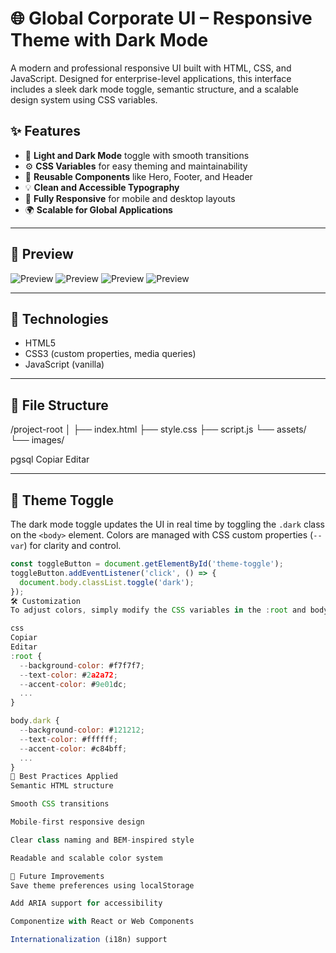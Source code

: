# 🌐 Global Corporate UI – Responsive Theme with Dark Mode

A modern and professional responsive UI built with HTML, CSS, and JavaScript. Designed for enterprise-level applications, this interface includes a sleek dark mode toggle, semantic structure, and a scalable design system using CSS variables.

## ✨ Features

- 🎨 **Light and Dark Mode** toggle with smooth transitions  
- ⚙️ **CSS Variables** for easy theming and maintainability  
- 🧱 **Reusable Components** like Hero, Footer, and Header  
- 💡 **Clean and Accessible Typography**  
- 📱 **Fully Responsive** for mobile and desktop layouts  
- 🌍 **Scalable for Global Applications**

---

## 📸 Preview

![Preview](./img/preview.png) 
![Preview](./preview2.png)
![Preview](./preview3.png)
![Preview](./preview4.png)   

---

## 🚀 Technologies

- HTML5
- CSS3 (custom properties, media queries)
- JavaScript (vanilla)

---

## 📁 File Structure

/project-root
│
├── index.html
├── style.css
├── script.js
└── assets/
└── images/

pgsql
Copiar
Editar

---

## 🔄 Theme Toggle

The dark mode toggle updates the UI in real time by toggling the `.dark` class on the `<body>` element. Colors are managed with CSS custom properties (`--var`) for clarity and control.

```js
const toggleButton = document.getElementById('theme-toggle');
toggleButton.addEventListener('click', () => {
  document.body.classList.toggle('dark');
});
🛠 Customization
To adjust colors, simply modify the CSS variables in the :root and body.dark blocks:

css
Copiar
Editar
:root {
  --background-color: #f7f7f7;
  --text-color: #2a2a72;
  --accent-color: #9e01dc;
  ...
}

body.dark {
  --background-color: #121212;
  --text-color: #ffffff;
  --accent-color: #c84bff;
  ...
}
📌 Best Practices Applied
Semantic HTML structure

Smooth CSS transitions

Mobile-first responsive design

Clear class naming and BEM-inspired style

Readable and scalable color system

🧩 Future Improvements
Save theme preferences using localStorage

Add ARIA support for accessibility

Componentize with React or Web Components

Internationalization (i18n) support

